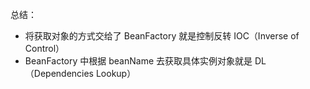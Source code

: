 总结：
 - 将获取对象的方式交给了 BeanFactory 就是控制反转 IOC（Inverse of Control）
 - BeanFactory 中根据 beanName 去获取具体实例对象就是 DL（Dependencies Lookup）